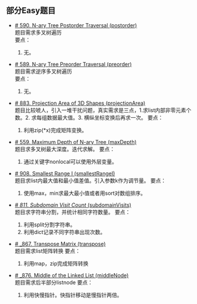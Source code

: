 ## 部分Easy题目

* [# 590. N-ary Tree Postorder Traversal (postorder)](https://leetcode.com/problems/n-ary-tree-postorder-traversal/)  
题目需求多叉树遍历  
要点：
    1. 无。

* [# 589. N-ary Tree Preorder Traversal (preorder)](https://leetcode.com/problems/n-ary-tree-preorder-traversal/)  
题目需求逆序多叉树遍历  
要点：
    1. 无。


* [# 883. Projection Area of 3D Shapes (projectionArea)](https://leetcode.com/problems/projection-area-of-3d-shapes/)  
题目比较唬人，引入一堆干扰问题，真实需求是三点，1.求list内部非零元素个数。2. 求每组数据最大值。3. 横纵坐标变换后再求一次。
要点：
    1. 利用zip(*x)完成矩阵变换。
    
* [# 559. Maximum Depth of N-ary Tree (maxDepth)](https://leetcode.com/problems/maximum-depth-of-n-ary-tree/)  
题目求多叉树最大深度。迭代求解。
要点：
    1. 通过关键字nonlocal可以使用外层变量。
    
* [# 908. Smallest Range I (smallestRangeI)](https://leetcode.com/problems/smallest-range-i/)  
题目求list内最大值和最小值差值。引入参数k作为调节量。
要点：
    1. 使用max，min求最大最小值或者用sort对数组排序。    
    
    
    
* [# _811. Subdomain Visit Count_ (subdomainVisits)](https://leetcode.com/problems/subdomain-visit-count/)  
题目求字符串分割，并统计相同字符数量。
要点：
    1. 利用split分割字符串。
    2. 利用dict记录不同字符串出现次数。
    
* [# _867. Transpose Matrix (transpose)](https://leetcode.com/problems/transpose-matrix/)  
题目需求list矩阵转换
要点：
    1. 利用map，zip完成矩阵转换
  
* [# _876. Middle of the Linked List (middleNode)](https://leetcode.com/problems/middle-of-the-linked-list/)  
题目需求后半部分listnode
要点：
    1. 利用快慢指针。快指针移动是慢指针两倍。